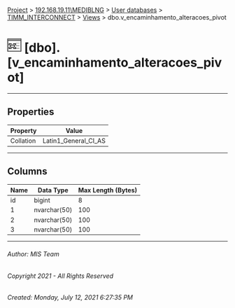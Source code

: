 #### 

[Project](../../../../index.md) > [192.168.19.11\\MEDIBLNG](../../../index.md) > [User databases](../../index.md) > [TIMM_INTERCONNECT](../index.md) > [Views](Views.md) > dbo.v_encaminhamento_alteracoes_pivot

# ![Views](../../../../Images/View32.png) [dbo].[v_encaminhamento_alteracoes_pivot]

---

## <a name="#properties"></a>Properties

| Property | Value |
|---|---|
| Collation | Latin1_General_CI_AS |


---

## <a name="#columns"></a>Columns

| Name | Data Type | Max Length (Bytes) |
|---|---|---|
| id | bigint | 8 |
| 1 | nvarchar(50) | 100 |
| 2 | nvarchar(50) | 100 |
| 3 | nvarchar(50) | 100 |


---

###### Author:  MIS Team

###### Copyright 2021 - All Rights Reserved

###### Created: Monday, July 12, 2021 6:27:35 PM

